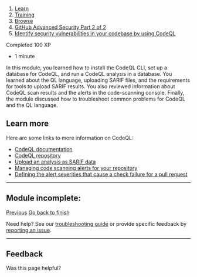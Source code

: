 1.  [Learn](https://learn.microsoft.com/en-us/)
2.  [Training](https://learn.microsoft.com/en-us/training/)
3.  [Browse](https://learn.microsoft.com/en-us/training/browse/)
4.  [GitHub Advanced Security Part 2 of 2](https://learn.microsoft.com/en-us/training/paths/github-advanced-security-2/)
5.  [Identify security vulnerabilities in your codebase by using CodeQL](https://learn.microsoft.com/en-us/training/modules/codebase-representation-codeql/)

Completed 100 XP

-   1 minute

In this module, you learned how to install the CodeQL CLI, set up a database for CodeQL, and run a CodeQL analysis in a database. You learned about the QL language, uploading SARIF files, and the requirements for tools to upload SARIF results. You also reviewed information about CodeQL scan results and the alerts in the code-scanning console. Finally, the module discussed how to troubleshoot common problems for CodeQL and the QL language.

## Learn more

Here are some links to more information on CodeQL:

-   [CodeQL documentation](https://codeql.github.com/docs/codeql-overview)
-   [CodeQL repository](https://github.com/github/codeql)
-   [Upload an analysis as SARIF data](https://docs.github.com/en/rest/reference/code-scanning#upload-an-analysis-as-sarif-data)
-   [Managing code scanning alerts for your repository](https://docs.github.com/en/code-security/code-scanning/automatically-scanning-your-code-for-vulnerabilities-and-errors/managing-code-scanning-alerts-for-your-repository)
-   [Defining the alert severities that cause a check failure for a pull request](https://docs.github.com/en/code-security/secure-coding/configuring-code-scanning#defining-the-alert-severities-that-cause-a-check-failure-for-a-pull-request)

___

## Module incomplete:

[Previous](https://learn.microsoft.com/en-us/training/modules/codebase-representation-codeql/6-knowledge-check/) [Go back to finish](https://learn.microsoft.com/en-us/training/modules/codebase-representation-codeql/6-knowledge-check/)

Need help? See our [troubleshooting guide](https://learn.microsoft.com/en-us/training/support/troubleshooting?uid=learn.codebase-representation-codeql.7-summary&documentId=3e24088f-af27-b7d0-6c3e-17f2f5528a7f&versionIndependentDocumentId=ba259fdf-321b-9536-a761-61e5301b3277&platformId=2a832357-213d-3825-21bd-07519408bc23&contentPath=%2FMicrosoftDocs%2Flearn-pr%2Fblob%2Flive%2Flearn-pr%2Fgithub%2Fcodebase-representation-codeql%2F7-summary.yml&url=https%3A%2F%2Flearn.microsoft.com%2Fen-us%2Ftraining%2Fmodules%2Fcodebase-representation-codeql%2F7-summary&author=aastewar) or provide specific feedback by [reporting an issue](https://learn.microsoft.com/en-us/training/support/troubleshooting?uid=learn.codebase-representation-codeql.7-summary&documentId=3e24088f-af27-b7d0-6c3e-17f2f5528a7f&versionIndependentDocumentId=ba259fdf-321b-9536-a761-61e5301b3277&platformId=2a832357-213d-3825-21bd-07519408bc23&contentPath=%2FMicrosoftDocs%2Flearn-pr%2Fblob%2Flive%2Flearn-pr%2Fgithub%2Fcodebase-representation-codeql%2F7-summary.yml&url=https%3A%2F%2Flearn.microsoft.com%2Fen-us%2Ftraining%2Fmodules%2Fcodebase-representation-codeql%2F7-summary&author=aastewar#report-feedback).

___

## Feedback

Was this page helpful?
